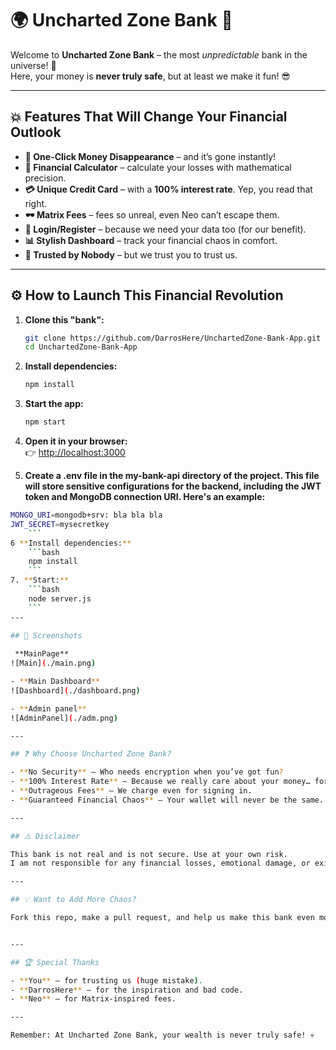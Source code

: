 # 🌍 Uncharted Zone Bank 🏦

Welcome to **Uncharted Zone Bank** – the most *unpredictable* bank in the universe! 🚀  
Here, your money is **never truly safe**, but at least we make it fun! 😎  

---

## 💥 Features That Will Change Your Financial Outlook  

- **💸 One-Click Money Disappearance** – and it’s gone instantly!  
- **🧮 Financial Calculator** – calculate your losses with mathematical precision.  
- **💳 Unique Credit Card** – with a **100% interest rate**. Yep, you read that right.  
- **🕶️ Matrix Fees** – fees so unreal, even Neo can’t escape them.  
- **🔐 Login/Register** – because we need your data too (for our benefit).  
- **📊 Stylish Dashboard** – track your financial chaos in comfort.  
- **🤝 Trusted by Nobody** – but we trust you to trust us.  

---

## ⚙️ How to Launch This Financial Revolution  

1. **Clone this "bank":**  
    ```bash
    git clone https://github.com/DarrosHere/UnchartedZone-Bank-App.git
    cd UnchartedZone-Bank-App
    ```

2. **Install dependencies:**  
    ```bash
    npm install
    ```

3. **Start the app:**  
    ```bash
    npm start
    ```

4. **Open it in your browser:**  
    👉 [http://localhost:3000](http://localhost:3000)

5. **Create a .env file in the my-bank-api directory of the project. This file will store sensitive configurations for the backend, including the JWT token and MongoDB connection URI. Here's an example:**
```bash
MONGO_URI=mongodb+srv: bla bla bla
JWT_SECRET=mysecretkey
    ```
6 **Install dependencies:**  
    ```bash
    npm install
    ```
7. **Start:**  
    ```bash
    node server.js
    ```
---

## 📸 Screenshots  
 
 **MainPage** 
![Main](./main.png)

- **Main Dashboard**  
![Dashboard](./dashboard.png)

- **Admin panel**  
![AdminPanel](./adm.png)

---

## ❓ Why Choose Uncharted Zone Bank?  

- **No Security** – Who needs encryption when you’ve got fun?  
- **100% Interest Rate** – Because we really care about your money… for ourselves.  
- **Outrageous Fees** – We charge even for signing in.  
- **Guaranteed Financial Chaos** – Your wallet will never be the same.  

---

## ⚠️ Disclaimer  

This bank is not real and is not secure. Use at your own risk.  
I am not responsible for any financial losses, emotional damage, or existential crises caused by using this app.  

---

## 💡 Want to Add More Chaos?  

Fork this repo, make a pull request, and help us make this bank even more "secure". 😆  


---

## 🏆 Special Thanks  

- **You** – for trusting us (huge mistake).  
- **DarrosHere** – for the inspiration and bad code.  
- **Neo** – for Matrix-inspired fees.  

---

Remember: At Uncharted Zone Bank, your wealth is never truly safe! 💀  
